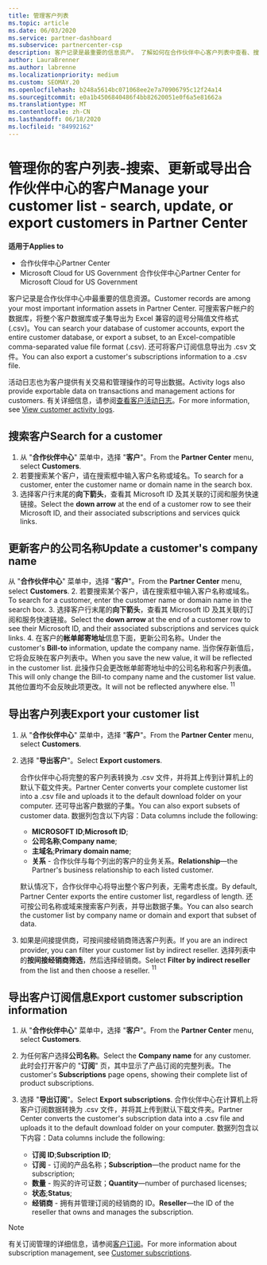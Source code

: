 ```yaml
---
title: 管理客户列表
ms.topic: article
ms.date: 06/03/2020
ms.service: partner-dashboard
ms.subservice: partnercenter-csp
description: 客户记录是最重要的信息资产。 了解如何在合作伙伴中心客户列表中查看、搜索、更新 & 导出信息。
author: LauraBrenner
ms.author: labrenne
ms.localizationpriority: medium
ms.custom: SEOMAY.20
ms.openlocfilehash: b248a5614bc071068ee2e7a70906795c12f24a14
ms.sourcegitcommit: e0a1b4506840486f4bb82620051e0f6a5e81662a
ms.translationtype: MT
ms.contentlocale: zh-CN
ms.lasthandoff: 06/18/2020
ms.locfileid: "84992162"
---
```

# <a name="manage-your-customer-list---search-update-or-export-customers-in-partner-center"></a><span data-ttu-id="75682-104">管理你的客户列表-搜索、更新或导出合作伙伴中心的客户</span><span class="sxs-lookup"><span data-stu-id="75682-104">Manage your customer list - search, update, or export customers in Partner Center</span></span>

<span data-ttu-id="75682-105">**适用于**</span><span class="sxs-lookup"><span data-stu-id="75682-105">**Applies to**</span></span>

- <span data-ttu-id="75682-106">合作伙伴中心</span><span class="sxs-lookup"><span data-stu-id="75682-106">Partner Center</span></span>
- <span data-ttu-id="75682-107">Microsoft Cloud for US Government 合作伙伴中心</span><span class="sxs-lookup"><span data-stu-id="75682-107">Partner Center for Microsoft Cloud for US Government</span></span>

<span data-ttu-id="75682-108">客户记录是合作伙伴中心中最重要的信息资源。</span><span class="sxs-lookup"><span data-stu-id="75682-108">Customer records are among your most important information assets in Partner Center.</span></span> <span data-ttu-id="75682-109">可搜索客户帐户的数据库，将整个客户数据库或子集导出为 Excel 兼容的逗号分隔值文件格式 (.csv)。</span><span class="sxs-lookup"><span data-stu-id="75682-109">You can search your database of customer accounts, export the entire customer database, or export a subset, to an Excel-compatible comma-separated value file format (.csv).</span></span> <span data-ttu-id="75682-110">还可将客户订阅信息导出为 .csv 文件。</span><span class="sxs-lookup"><span data-stu-id="75682-110">You can also export a customer's subscriptions information to a .csv file.</span></span>

<span data-ttu-id="75682-111">活动日志也为客户提供有关交易和管理操作的可导出数据。</span><span class="sxs-lookup"><span data-stu-id="75682-111">Activity logs also provide exportable data on transactions and management actions for customers.</span></span> <span data-ttu-id="75682-112">有关详细信息，请参阅[查看客户活动日志](activity-logs.md)。</span><span class="sxs-lookup"><span data-stu-id="75682-112">For more information, see [View customer activity logs](activity-logs.md).</span></span>

## <a name="search-for-a-customer"></a><span data-ttu-id="75682-113">搜索客户</span><span class="sxs-lookup"><span data-stu-id="75682-113">Search for a customer</span></span>

1.  <span data-ttu-id="75682-114">从 "**合作伙伴中心**" 菜单中，选择 "**客户**"。</span><span class="sxs-lookup"><span data-stu-id="75682-114">From the **Partner Center** menu, select **Customers**.</span></span>
2.  <span data-ttu-id="75682-115">若要搜索某个客户，请在搜索框中输入客户名称或域名。</span><span class="sxs-lookup"><span data-stu-id="75682-115">To search for a customer, enter the customer name or domain name in the search box.</span></span>
3.  <span data-ttu-id="75682-116">选择客户行末尾的**向下箭头**，查看其 Microsoft ID 及其关联的订阅和服务快速链接。</span><span class="sxs-lookup"><span data-stu-id="75682-116">Select the **down arrow** at the end of a customer row to see their Microsoft ID, and their associated subscriptions and services quick links.</span></span>

## <a name="update-a-customers-company-name"></a><span data-ttu-id="75682-117">更新客户的公司名称</span><span class="sxs-lookup"><span data-stu-id="75682-117">Update a customer's company name</span></span>

<span data-ttu-id="75682-118">从 "**合作伙伴中心**" 菜单中，选择 "**客户**"。</span><span class="sxs-lookup"><span data-stu-id="75682-118">From the **Partner Center** menu, select **Customers**.</span></span>
2.  <span data-ttu-id="75682-119">若要搜索某个客户，请在搜索框中输入客户名称或域名。</span><span class="sxs-lookup"><span data-stu-id="75682-119">To search for a customer, enter the customer name or domain name in the search box.</span></span>
3.  <span data-ttu-id="75682-120">选择客户行末尾的**向下箭头**，查看其 Microsoft ID 及其关联的订阅和服务快速链接。</span><span class="sxs-lookup"><span data-stu-id="75682-120">Select the **down arrow** at the end of a customer row to see their Microsoft ID, and their associated subscriptions and services quick links.</span></span>
4.  <span data-ttu-id="75682-121">在客户的**帐单邮寄地址**信息下面，更新公司名称。</span><span class="sxs-lookup"><span data-stu-id="75682-121">Under the customer's **Bill-to** information, update the company name.</span></span> <span data-ttu-id="75682-122">当你保存新值后，它将会反映在客户列表中。</span><span class="sxs-lookup"><span data-stu-id="75682-122">When you save the new value, it will be reflected in the customer list.</span></span> <span data-ttu-id="75682-123">此操作只会更改帐单邮寄地址中的公司名称和客户列表值。</span><span class="sxs-lookup"><span data-stu-id="75682-123">This will only change the Bill-to company name and the customer list value.</span></span> <span data-ttu-id="75682-124">其他位置均不会反映此项更改。</span><span class="sxs-lookup"><span data-stu-id="75682-124">It will not be reflected anywhere else.</span></span>
<span data-ttu-id="75682-125"><sup>1</sup></span><span class="sxs-lookup"><span data-stu-id="75682-125"><sup>1</sup></span></span>
## <a name="export-your-customer-list"></a><span data-ttu-id="75682-126">导出客户列表</span><span class="sxs-lookup"><span data-stu-id="75682-126">Export your customer list</span></span>

1. <span data-ttu-id="75682-127">从 "**合作伙伴中心**" 菜单中，选择 "**客户**"。</span><span class="sxs-lookup"><span data-stu-id="75682-127">From the **Partner Center** menu, select **Customers**.</span></span>
2. <span data-ttu-id="75682-128">选择 "**导出客户**"。</span><span class="sxs-lookup"><span data-stu-id="75682-128">Select **Export customers**.</span></span>

   <span data-ttu-id="75682-129">合作伙伴中心将完整的客户列表转换为 .csv 文件，并将其上传到计算机上的默认下载文件夹。</span><span class="sxs-lookup"><span data-stu-id="75682-129">Partner Center converts your complete customer list into a .csv file and uploads it to the default download folder on your computer.</span></span> <span data-ttu-id="75682-130">还可导出客户数据的子集。</span><span class="sxs-lookup"><span data-stu-id="75682-130">You can also export subsets of customer data.</span></span> <span data-ttu-id="75682-131">数据列包含以下内容：</span><span class="sxs-lookup"><span data-stu-id="75682-131">Data columns include the following:</span></span>

   - <span data-ttu-id="75682-132">**MICROSOFT ID**;</span><span class="sxs-lookup"><span data-stu-id="75682-132">**Microsoft ID**;</span></span>
   - <span data-ttu-id="75682-133">**公司名称**;</span><span class="sxs-lookup"><span data-stu-id="75682-133">**Company name**;</span></span>
   - <span data-ttu-id="75682-134">**主域名**;</span><span class="sxs-lookup"><span data-stu-id="75682-134">**Primary domain name**;</span></span>
   - <span data-ttu-id="75682-135">**关系** - 合作伙伴与每个列出的客户的业务关系。</span><span class="sxs-lookup"><span data-stu-id="75682-135">**Relationship**—the Partner's business relationship to each listed customer.</span></span>

    <span data-ttu-id="75682-136">默认情况下，合作伙伴中心将导出整个客户列表，无需考虑长度。</span><span class="sxs-lookup"><span data-stu-id="75682-136">By default, Partner Center exports the entire customer list, regardless of length.</span></span> <span data-ttu-id="75682-137">还可按公司名称或域来搜索客户列表，并导出数据子集。</span><span class="sxs-lookup"><span data-stu-id="75682-137">You can also search the customer list by company name or domain and export that subset of data.</span></span>

3. <span data-ttu-id="75682-138">如果是间接提供商，可按间接经销商筛选客户列表。</span><span class="sxs-lookup"><span data-stu-id="75682-138">If you are an indirect provider, you can filter your customer list by indirect reseller.</span></span> <span data-ttu-id="75682-139">选择列表中的**按间接经销商筛选**，然后选择经销商。</span><span class="sxs-lookup"><span data-stu-id="75682-139">Select **Filter by indirect reseller** from the list and then choose a reseller.</span></span>
<span data-ttu-id="75682-140"><sup>1</sup></span><span class="sxs-lookup"><span data-stu-id="75682-140"><sup>1</sup></span></span>

## <a name="export-customer-subscription-information"></a><span data-ttu-id="75682-141">导出客户订阅信息</span><span class="sxs-lookup"><span data-stu-id="75682-141">Export customer subscription information</span></span>

1. <span data-ttu-id="75682-142">从 "**合作伙伴中心**" 菜单中，选择 "**客户**"。</span><span class="sxs-lookup"><span data-stu-id="75682-142">From the **Partner Center** menu, select **Customers**.</span></span>

2. <span data-ttu-id="75682-143">为任何客户选择**公司名称**。</span><span class="sxs-lookup"><span data-stu-id="75682-143">Select the **Company name** for any customer.</span></span> <span data-ttu-id="75682-144">此时会打开客户的 "**订阅**" 页，其中显示了产品订阅的完整列表。</span><span class="sxs-lookup"><span data-stu-id="75682-144">The customer's **Subscriptions** page opens, showing their complete list of product subscriptions.</span></span>

3. <span data-ttu-id="75682-145">选择 "**导出订阅**"。</span><span class="sxs-lookup"><span data-stu-id="75682-145">Select **Export subscriptions**.</span></span> <span data-ttu-id="75682-146">合作伙伴中心在计算机上将客户订阅数据转换为 .csv 文件，并将其上传到默认下载文件夹。</span><span class="sxs-lookup"><span data-stu-id="75682-146">Partner Center converts the customer's subscription data into a .csv file and uploads it to the default download folder on your computer.</span></span> <span data-ttu-id="75682-147">数据列包含以下内容：</span><span class="sxs-lookup"><span data-stu-id="75682-147">Data columns include the following:</span></span>
   - <span data-ttu-id="75682-148">**订阅 ID**;</span><span class="sxs-lookup"><span data-stu-id="75682-148">**Subscription ID**;</span></span>
   - <span data-ttu-id="75682-149">**订阅** - 订阅的产品名称；</span><span class="sxs-lookup"><span data-stu-id="75682-149">**Subscription**—the product name for the subscription;</span></span>
   - <span data-ttu-id="75682-150">**数量** - 购买的许可证数；</span><span class="sxs-lookup"><span data-stu-id="75682-150">**Quantity**—number of purchased licenses;</span></span>
   - <span data-ttu-id="75682-151">**状态**;</span><span class="sxs-lookup"><span data-stu-id="75682-151">**Status**;</span></span>
   - <span data-ttu-id="75682-152">**经销商** - 拥有并管理订阅的经销商的 ID。</span><span class="sxs-lookup"><span data-stu-id="75682-152">**Reseller**—the ID of the reseller that owns and manages the subscription.</span></span>

> [!NOTE]  
> <span data-ttu-id="75682-153">有关订阅管理的详细信息，请参阅[客户订阅](customer-subscriptions.md)。</span><span class="sxs-lookup"><span data-stu-id="75682-153">For more information about subscription management, see [Customer subscriptions](customer-subscriptions.md).</span></span>
